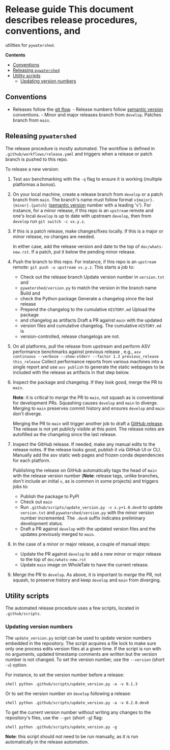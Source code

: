 # Release guide This document describes release procedures, conventions, and
utilities for `pywatershed`.

<!-- START doctoc generated TOC please keep comment here to allow auto update -->
<!-- DON'T EDIT THIS SECTION, INSTEAD RE-RUN doctoc TO UPDATE -->
**Contents**

- [Conventions](#conventions)
- [Releasing `pywatershed`](#releasing-pywatershed)
- [Utility scripts](#utility-scripts)
  - [Updating version numbers](#updating-version-numbers)

<!-- END doctoc generated TOC please keep comment here to allow auto update -->

## Conventions

- Releases follow the [git
  flow](https://nvie.com/posts/a-successful-git-branching-model/).  - Release
  numbers follow [semantic version](https://semver.org/) conventions.  - Minor
  and major releases branch from `develop`. Patches branch from `main`.

## Releasing `pywatershed`

The release procedure is mostly automated. The workflow is defined in
`.github/workflows/release.yaml` and triggers when a release or patch branch is
pushed to this repo.

To release a new version:

1. Test asv benchmarking with the `-q` flag to ensure it is working (multiple
    platformas a bonus).

1. On your local machine, create a release branch from `develop` or a patch
   branch from `main`.  The branch's name must follow format
   `v{major}.{minor}.{patch}` ([semantic version](https://semver.org/) number
   with a leading 'v'). For instance, for a minor release, if this repo is an
   `upstream` remote and one's local `develop` is up to date with upstream
   `develop`, then from `develop` run `git switch -c vx.y.z`.

1. If this is a patch release, make changes/fixes locally. If this is a major or
    minor release, no changes are needed.

	In either case, add the release version and date to the top of
    `doc/whats-new.rst`. If a patch, put it below the pending minor release.

1. Push the branch to this repo. For instance, if this repo is an `upstream`
   remote: `git push -u upstream vx.y.z`. This starts a job to:

    - Check out the release branch Update version number in `version.txt` and
    - `pywatershed/version.py` to match the version in the branch name Build and
    - check the Python package Generate a changelog since the last release
    - Prepend the changelog to the cumulative `HISTORY.md` Upload the package
    - and changelog as artifacts Draft a PR against `main` with the updated
    - version files and cumulative changelog. The cumulative `HISTORY.md` is
    - version-controlled, release changelogs are not.

1. On all platforms, pull the release from upstream and perform ASV performance
	benchmarks against previous release , e.g., ``` asv continuous --verbose
	--show-stderr --factor 1.3 previous_release this_release ``` Collect
	performance reports from various machines into a single report and use `asv
	publish` to generate the static webpages to be included with the release as
	artifacts in that step below.

1. Inspect the package and changelog. If they look good, merge the PR to `main`.

    **Note**: it is critical to *merge* the PR to `main`, not squash as is
    conventional for development PRs. Squashing causes `develop` and `main` to
    diverge. Merging to `main` preserves commit history and ensures `develop`
    and `main` don't diverge.

    Merging the PR to `main` will trigger another job to draft a [GitHub
    release](https://github.com/EC-USGS/pywatershed/releases). The release is
    not yet publicly visible at this point. The release notes are autofilled as
    the changelog since the last release.

1. Inspect the GitHub release. If needed, make any manual edits to the release
   notes. If the release looks good, publish it via GitHub UI or CLI. Manually
   add the asv static web pages and frozen conda dependencies for each platform.

   Publishing the release on GitHub automatically tags the head of `main` with
   the release version number (**Note**: release tags, unlike branches, don't
   include an initial `v`, as is common in some projects) and triggers jobs to:

    - Publish the package to PyPI
    - Check out `main`
    - Run `.github/scripts/update_version.py -v x.y+1.0.dev0` to update
      `version.txt` and `pywatershed/version.py` with the minor version number
      incremented. The `.dev0` suffix indicates preliminary development status.
    - Draft a PR against `develop` with the updated version files and the
      updates previously merged to `main`.

1. In the case of a minor or major release, a couple of manual steps:
    - Update the PR against `develop` to add a new minor or major release to
      the top of `doc/whats-new.rst`
    - Update `main` image on WholeTale to have the current release.

1. Merge the PR to `develop`. As above, it is important to *merge* the PR, not
   squash, to preserve history and keep `develop` and `main` from diverging.


## Utility scripts

The automated release procedure uses a few scripts, located in
`.github/scripts`.

### Updating version numbers

The `update_version.py` script can be used to update version numbers embedded in
the repository. The script acquires a file lock to make sure only one process
edits version files at a given time. If the script is run with no arguments,
updated timestamp comments are written but the version number is not changed. To
set the version number, use the `--version` (short `-v`) option.

For instance, to set the version number before a release:

```shell python .github/scripts/update_version.py -a -v 0.1.3 ```

Or to set the version number on `develop` following a release:

```shell python .github/scripts/update_version.py -a -v 0.2.0.dev0 ```

To get the current version number without writing any changes to the
repository's files, use the `--get` (short `-g`) flag:

```shell python .github/scripts/update_version.py -g ```

**Note**: this script should not need to be run manually, as it is run automatically in the release automation.

